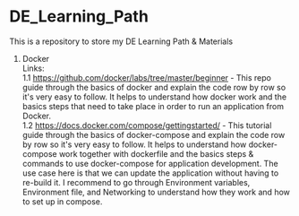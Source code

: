 # DE_Learning_Path
This is a repository to store my DE Learning Path &amp; Materials

1. Docker  
Links:  
1.1 https://github.com/docker/labs/tree/master/beginner - This repo guide through the basics of docker and explain the code row by row so it's very easy to follow. It helps to understand how docker work and the basics steps that need to take place in order to run an application from Docker.  
1.2 https://docs.docker.com/compose/gettingstarted/ - This tutorial guide through the basics of docker-compose and explain the code row by row so it's very easy to follow. It helps to understand how docker-compose work together with dockerfile and the basics steps & commands to use docker-compose for application development. The use case here is that we can update the application without having to re-build it. I recommend to go through Environment variables, Environment file, and Networking to understand how they work  and how to set up in compose.    